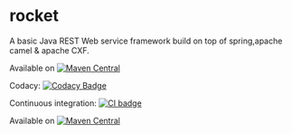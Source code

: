 # rocket
A basic Java REST Web service framework build on top of spring,apache camel & apache CXF.

Available on [![Maven Central](https://maven-badges.herokuapp.com/maven-central/com.github.narender-singh/rocket/badge.svg)](https://maven-badges.herokuapp.com/maven-central/com.github.narender-singh/rocket/)

Codacy: [![Codacy Badge](https://api.codacy.com/project/badge/Grade/2d49abf1b558437b98751dc9fab801e1)](https://www.codacy.com/app/na.singh/rocket?utm_source=github.com&amp;utm_medium=referral&amp;utm_content=narender-singh/rocket&amp;utm_campaign=Badge_Grade)

Continuous integration: [![CI badge](https://travis-ci.org/narender-singh/rocket.svg?branch=master)](https://travis-ci.org/narender-singh/rocket)

Available on [![Maven Central](https://maven-badges.herokuapp.com/maven-central/com.github.narender-singh/rocket/badge.svg)](https://maven-badges.herokuapp.com/maven-central/com.github.narender-singh/rocket/)
